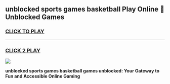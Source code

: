 
## unblocked sports games basketball Play Online 👋 Unblocked Games
<h3>
<a href="https://premium.freeplayer.one?title=unblocked_sports_games_basketball&ref=19F">CLICK TO PLAY</a></h3>
<hr>

<h3>
<a href="https://premium.freeplayer.one?title=unblocked_sports_games_basketball&ref=19F">CLICK 2 PLAY</a>
  
</h3>

<a href="https://premium.freeplayer.one?title=unblocked_sports_games_basketball&ref=19F"><img src="https://clearcache.store/games.png"></a>


**unblocked sports games basketball games unblocked: Your Gateway to Fun and Accessible Online Gaming**
